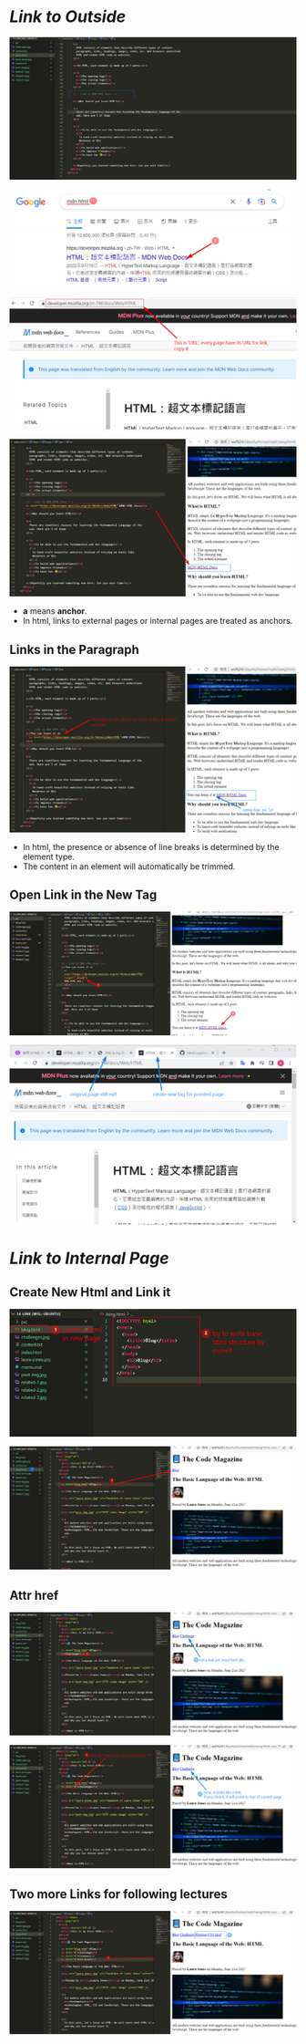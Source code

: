 # **_Link to Outside_**

![Alt need](pic/bandicam%202022-10-26%2015-57-29-762.jpg)

![Alt google](pic/bandicam%202022-10-26%2015-59-54-445.jpg)

![Alt copy url](pic/bandicam%202022-10-26%2016-01-30-853.jpg)

![Alt link to outside](pic/bandicam%202022-10-26%2016-05-05-056.jpg)

- **a** means **anchor**.
- In html, links to external pages or internal pages are treated as anchors.

## **Links in the Paragraph**

![Alt link in the paragraph](pic/bandicam%202022-10-26%2016-08-29-909.jpg)

- In html, the presence or absence of line breaks is determined by the element type.
- The content in an element will automatically be trimmed.

## **Open Link in the New Tag**

![alt](pic/bandicam%202022-10-26%2016-32-10-870.jpg)

![alt](pic/bandicam%202022-10-26%2016-33-20-758.jpg)

# **_Link to Internal Page_**

## **Create New Html and Link it**

![Alt create new page html](pic/bandicam%202022-10-26%2016-12-35-979.jpg)

![Alt link to other page](pic/bandicam%202022-10-26%2016-14-16-562.jpg)

## **Attr href**

![Alt link without href](pic/bandicam%202022-10-26%2016-16-34-927.jpg)

![Alt placeholder of href](pic/bandicam%202022-10-26%2016-18-36-165.jpg)

## **Two more Links for following lectures**

![Alt two more links](pic/bandicam%202022-10-26%2016-19-49-294.jpg)

